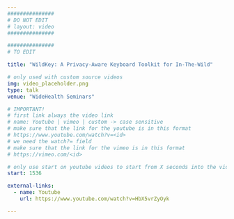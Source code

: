 ```yaml
---
###############
# DO NOT EDIT
# layout: video
###############

###############
# TO EDIT

title: "WildKey: A Privacy-Aware Keyboard Toolkit for In-The-Wild"

# only used with custom source videos
img: video_placeholder.png
type: talk
venue: "WideHealth Seminars"

# IMPORTANT!
# first link always the video link
# name: Youtube | vimeo | custom -> case sensitive
# make sure that the link for the youtube is in this format
# https://www.youtube.com/watch?v=<id>
# we need the watch?= field
# make sure that the link for the vimeo is in this format
# https://vimeo.com/<id>

# only use start on youtube videos to start from X seconds into the video
start: 1536

external-links:
  - name: Youtube
    url: https://www.youtube.com/watch?v=HbX5vrZyOyk

---
```


